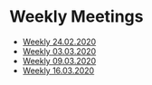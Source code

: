 # Weekly Meetings
* [Weekly 24.02.2020](meeting-minutes.md#Weekly-24\.02\.2020)
* [Weekly 03.03.2020](meeting-minutes.md#Weekly-03.03.2020)
* [Weekly 09.03.2020](meeting-minutes.md#Weekly-09\.03\.2020)
* [Weekly 16.03.2020](meeting-minutes.md#Weekly-16\.03\.2020)
